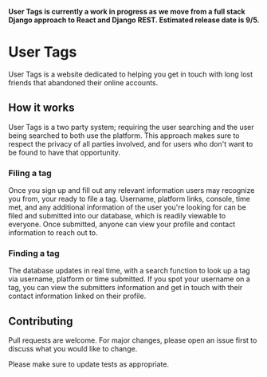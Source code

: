 **User Tags is currently a work in progress as we move from a full stack Django approach to React and Django REST. Estimated release date is 9/5.**

# User Tags

User Tags is a website dedicated to helping you get in touch with long lost friends that abandoned their online accounts.

## How it works

User Tags is a two party system; requiring the user searching and the user being searched to both use the platform.
This approach makes sure to respect the privacy of all parties involved, and for users who don't want to be found to have 
that opportunity.

### Filing a tag

Once you sign up and fill out any relevant information users may recognize you from, your ready to file a tag. Username, platform links, 
console, time met, and any additional information of the user you're looking for can be filed and submitted into our database, which 
is readily viewable to everyone. Once submitted, anyone can view your profile and contact information to reach out to.

### Finding a tag

The database updates in real time, with a search function to look up a tag via username, platform or time submitted. If you spot your username
on a tag, you can view the submitters information and get in touch with their contact information linked on their profile.


## Contributing
Pull requests are welcome. For major changes, please open an issue first to discuss what you would like to change.

Please make sure to update tests as appropriate.
